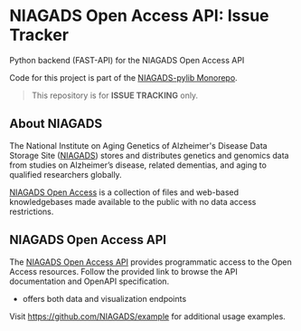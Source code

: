 
# NIAGADS Open Access API: Issue Tracker

Python backend (FAST-API) for the NIAGADS Open Access API

Code for this project is part of the [NIAGADS-pylib Monorepo](https://github.com/NIAGADS/niagads-pylib).

> This repository is for **ISSUE TRACKING** only.

## About NIAGADS

The National Institute on Aging Genetics of Alzheimer's Disease Data Storage Site ([NIAGADS](https://www.niagads.org/)) stores and distributes genetics and genomics data from studies on Alzheimer’s disease, related dementias, and aging to qualified researchers globally.

[NIAGADS Open Access](https://www.niagads.org/open-access/) is a collection of files and web-based knowledgebases made available to the public with no data access restrictions.

## NIAGADS Open Access API

The [NIAGADS Open Access API](https://api.niagads.org) provides programmatic access to the Open Access resources.  Follow the provided link to browse the API documentation and OpenAPI specification.

* offers both data and visualization endpoints

Visit <https://github.com/NIAGADS/example> for additional usage examples.
